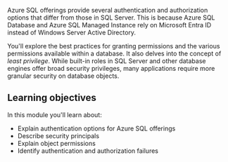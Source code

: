 Azure SQL offerings provide several authentication and authorization options that differ from those in SQL Server. This is because Azure SQL Database and Azure SQL Managed Instance rely on Microsoft Entra ID instead of Windows Server Active Directory.

You'll explore the best practices for granting permissions and the various permissions available within a database. It also delves into the concept of *least privilege*. While built-in roles in SQL Server and other database engines offer broad security privileges, many applications require more granular security on database objects.

## Learning objectives

In this module you'll learn about:

- Explain authentication options for Azure SQL offerings
- Describe security principals
- Explain object permissions
- Identify authentication and authorization failures
